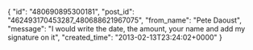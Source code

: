  {
   "id": "480690895300181",
   "post_id": "462493170453287_480688621967075",
   "from_name": "Pete Daoust",
   "message": "I would write the date, the amount, your name and add my signature on it",
   "created_time": "2013-02-13T23:24:02+0000"
 }
